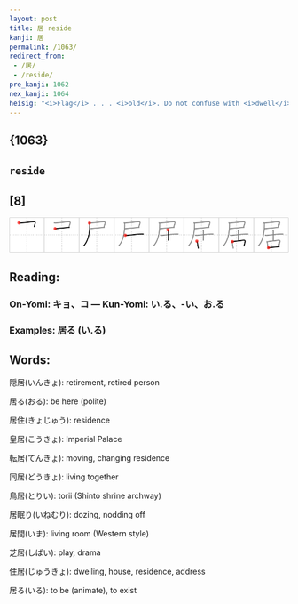 ```yaml
---
layout: post
title: 居 reside
kanji: 居
permalink: /1063/
redirect_from:
 - /居/
 - /reside/
pre_kanji: 1062
nex_kanji: 1064
heisig: "<i>Flag</i> . . . <i>old</i>. Do not confuse with <i>dwell</i> (Frame 1027)."
---
```


## {1063}

## `reside`

## [8]

<div class="stroke"><img src="../images/E5B185.png" /></div>

## Reading:

### On-Yomi: キョ、コ &mdash; Kun-Yomi: い.る、-い、お.る

### Examples: 居る (い.る)

## Words:

隠居(いんきょ): retirement, retired person

居る(おる): be here (polite)

居住(きょじゅう): residence

皇居(こうきょ): Imperial Palace

転居(てんきょ): moving, changing residence

同居(どうきょ): living together

鳥居(とりい): torii (Shinto shrine archway)

居眠り(いねむり): dozing, nodding off

居間(いま): living room (Western style)

芝居(しばい): play, drama

住居(じゅうきょ): dwelling, house, residence, address

居る(いる): to be (animate), to exist
